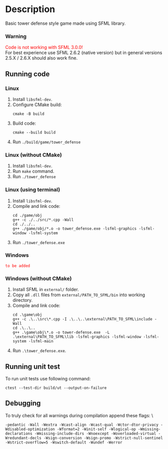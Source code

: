 # Description
Basic tower defense style game made using SFML library.

### Warning
<span style="color:red">Code is not working with SFML 3.0.0!</span> \
For best experience use SFML 2.6.2 (native version) but in general versions 2.5.X / 2.6.X should also work fine.

## Running code
### Linux
1. Install `libsfml-dev`.
2. Configure CMake build:
   ```
   cmake -B build
   ```
3. Build code:
   ```
   cmake --build build
   ```
4. Run `./build/game/tower_defense`
   
### Linux (without CMake)
1. Install `libsfml-dev`.
2. Run `make` command.
3. Run `./tower_defense`

### Linux (using terminal)
1. Install `libsfml-dev`.
2. Compile and link code:
   ```
   cd ./game/obj
   g++ -c ./../src/*.cpp -Wall
   cd ./../..
   g++ ./game/obj/*.o -o tower_defense.exe -lsfml-graphics -lsfml-window -lsfml-system
   ```
3. Run `./tower_defense.exe`

### Windows
<span style="color:red">`to be added`</span>

### Windows (without CMake)
1. Install SFML in `external/` folder.
2. Copy all `.dll` files from `external/PATH_TO_SFML/bin` into working directory.
3. Compile and link code: 
   ```
   cd .\game\obj
   g++ -c .\..\src\*.cpp -I .\..\..\external\PATH_TO_SFML\include -Wall
   cd .\..\..
   g++ .\game\obj\*.o -o tower-defense.exe  -L .\external\PATH_TO_SFML\lib -lsfml-graphics -lsfml-window -lsfml-system -lsfml-main
   ```
4. Run `.\tower_defense.exe`.

## Running unit test
To run unit tests use following command:
```
ctest --test-dir build/ut --output-on-failure
```

## Debugging
To truly check for all warnings during compilation append these flags: \
```
-pedantic -Wall -Wextra -Wcast-align -Wcast-qual -Wctor-dtor-privacy -Wdisabled-optimization -Wformat=2 -Winit-self -Wlogical-op -Wmissing-declarations -Wmissing-include-dirs -Wnoexcept -Woverloaded-virtual -Wredundant-decls -Wsign-conversion -Wsign-promo -Wstrict-null-sentinel -Wstrict-overflow=5 -Wswitch-default -Wundef -Werror
```